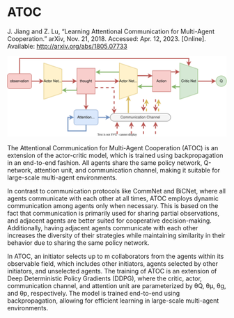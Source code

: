 # ATOC 


J. Jiang and Z. Lu, “Learning Attentional Communication for Multi-Agent Cooperation.” arXiv, Nov. 21, 2018. Accessed: Apr. 12, 2023. [Online]. Available: http://arxiv.org/abs/1805.07733


<!-- ATOC as an extension of actor-critic model, which is trained end-to-end by backpropagation. Since all agents share the parameters of the policy network, Q-network, attention unit, and communication channel, ATOC is suitable for large-scale multi-agent environments.

CommNet and BiCNet, where all agents communicate with each other all the time, our attention unit enables dynamic communication among agents only when necessary

This setting complies with the facts: (i) one of the purposes of communication is to share the partial observation, and adjacent agents could understand each other easily; (ii) cooperative decision making can be more easily accomplished among adjacent agents; (iii) all agents share one policy network, which means adjacent agents may have similar behaviors, however communication can increase the diversity of their strategies. There are three types of agents in the observable field of the initiator: other initiators; agents who have been selected by other initiators; agents who have not been selected. We assume a fixed communication bandwidth, which means each initiator can select at most m collaborators. The initiator first chooses collaborators from agents who have not been selected, then from agents selected by other initiators, finally from other initiators, all based on proximity.

The training of ATOC is an extension of DDPG. More concretely, consider a game with N agents, and the critic, actor, communication channel, and attention unit of ATOC is parameterized by θQ, θμ, θg, and θp, respectively. Note that we drop time t in the following notations for simplicity. -->

![ATOC architecture as in paper](https://raw.githubusercontent.com/hasithz/CommRL_docs/abe8d78ea94fd65dd614f2052b9cb55bde8a1f80/assets/images/ATOC.drawio.svg)

The Attentional Communication for Multi-Agent Cooperation (ATOC) is an extension of the actor-critic model, which is trained using backpropagation in an end-to-end fashion. All agents share the same policy network, Q-network, attention unit, and communication channel, making it suitable for large-scale multi-agent environments.

In contrast to communication protocols like CommNet and BiCNet, where all agents communicate with each other at all times, ATOC employs dynamic communication among agents only when necessary. This is based on the fact that communication is primarily used for sharing partial observations, and adjacent agents are better suited for cooperative decision-making. Additionally, having adjacent agents communicate with each other increases the diversity of their strategies while maintaining similarity in their behavior due to sharing the same policy network.

In ATOC, an initiator selects up to m collaborators from the agents within its observable field, which includes other initiators, agents selected by other initiators, and unselected agents. The training of ATOC is an extension of Deep Deterministic Policy Gradients (DDPG), where the critic, actor, communication channel, and attention unit are parameterized by θQ, θμ, θg, and θp, respectively. The model is trained end-to-end using backpropagation, allowing for efficient learning in large-scale multi-agent environments.
